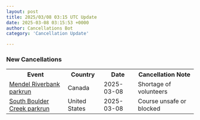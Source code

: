 ```yaml
---
layout: post
title: 2025/03/08 03:15 UTC Update
date: 2025-03-08 03:15:53 +0000
author: Cancellations Bot
category: 'Cancellation Update'

---
```


<h3>New Cancellations</h3>
<div class='hscrollable'>
<table style='width: 100%'>
    <tr>
        <th>Event</th>
        <th>Country</th>
        <th>Date</th>
        <th>Cancellation Note</th>
    </tr>
    <tr>
        <td><a href="https://www.parkrun.ca/mendelriverbank">Mendel Riverbank parkrun</a></td>
        <td>Canada</td>
        <td>2025-03-08</td>
        <td>Shortage of volunteers</td>
    </tr>
    <tr>
        <td><a href="https://www.parkrun.us/southbouldercreek">South Boulder Creek parkrun</a></td>
        <td>United States</td>
        <td>2025-03-08</td>
        <td>Course unsafe or blocked</td>
    </tr>
</table>
</div>
